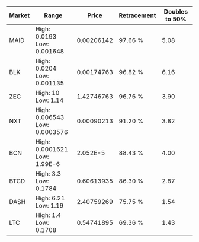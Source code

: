 | Market | Range | Price| Retracement | Doubles to 50% |
| --- | --- | --- | --- | --- |
| MAID | High: 0.0193<br />Low: 0.001648 | 0.00206142 | 97.66 % | 5.08 |
| BLK | High: 0.0204<br />Low: 0.001135 | 0.00174763 | 96.82 % | 6.16 |
| ZEC | High: 10<br />Low: 1.14 | 1.42746763 | 96.76 % | 3.90 |
| NXT | High: 0.006543<br />Low: 0.0003576 | 0.00090213 | 91.20 % | 3.82 |
| BCN | High: 0.0001621<br />Low: 1.99E-6 | 2.052E-5 | 88.43 % | 4.00 |
| BTCD | High: 3.3<br />Low: 0.1784 | 0.60613935 | 86.30 % | 2.87 |
| DASH | High: 6.21<br />Low: 1.19 | 2.40759269 | 75.75 % | 1.54 |
| LTC | High: 1.4<br />Low: 0.1708 | 0.54741895 | 69.36 % | 1.43 |
